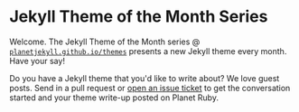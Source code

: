 # Jekyll Theme of the Month Series

Welcome. The Jekyll Theme of the Month series @
[`planetjekyll.github.io/themes`](http://planetjekyll.github.io/themes) 
presents a new Jekyll theme every month.
Have your say!

Do you have a Jekyll theme that you'd like to write about?
We love guest posts.
Send in a pull request or
[open an issue ticket](https://github.com/planetjekyll/themes/issues)
to get the conversation started and your theme write-up posted on Planet Ruby.


